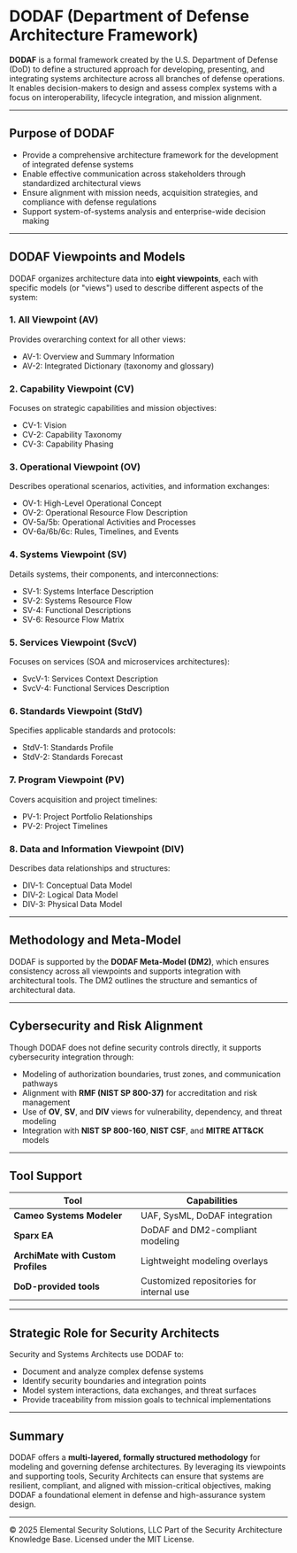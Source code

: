 # DODAF (Department of Defense Architecture Framework)

**DODAF** is a formal framework created by the U.S. Department of Defense (DoD) to define a structured approach for developing, presenting, and integrating systems architecture across all branches of defense operations. It enables decision-makers to design and assess complex systems with a focus on interoperability, lifecycle integration, and mission alignment.

---

## Purpose of DODAF

- Provide a comprehensive architecture framework for the development of integrated defense systems
- Enable effective communication across stakeholders through standardized architectural views
- Ensure alignment with mission needs, acquisition strategies, and compliance with defense regulations
- Support system-of-systems analysis and enterprise-wide decision making

---

## DODAF Viewpoints and Models

DODAF organizes architecture data into **eight viewpoints**, each with specific models (or "views") used to describe different aspects of the system:

### 1. **All Viewpoint (AV)**
Provides overarching context for all other views:
- AV-1: Overview and Summary Information
- AV-2: Integrated Dictionary (taxonomy and glossary)

### 2. **Capability Viewpoint (CV)**
Focuses on strategic capabilities and mission objectives:
- CV-1: Vision
- CV-2: Capability Taxonomy
- CV-3: Capability Phasing

### 3. **Operational Viewpoint (OV)**
Describes operational scenarios, activities, and information exchanges:
- OV-1: High-Level Operational Concept
- OV-2: Operational Resource Flow Description
- OV-5a/5b: Operational Activities and Processes
- OV-6a/6b/6c: Rules, Timelines, and Events

### 4. **Systems Viewpoint (SV)**
Details systems, their components, and interconnections:
- SV-1: Systems Interface Description
- SV-2: Systems Resource Flow
- SV-4: Functional Descriptions
- SV-6: Resource Flow Matrix

### 5. **Services Viewpoint (SvcV)**
Focuses on services (SOA and microservices architectures):
- SvcV-1: Services Context Description
- SvcV-4: Functional Services Description

### 6. **Standards Viewpoint (StdV)**
Specifies applicable standards and protocols:
- StdV-1: Standards Profile
- StdV-2: Standards Forecast

### 7. **Program Viewpoint (PV)**
Covers acquisition and project timelines:
- PV-1: Project Portfolio Relationships
- PV-2: Project Timelines

### 8. **Data and Information Viewpoint (DIV)**
Describes data relationships and structures:
- DIV-1: Conceptual Data Model
- DIV-2: Logical Data Model
- DIV-3: Physical Data Model

---

## Methodology and Meta-Model

DODAF is supported by the **DODAF Meta-Model (DM2)**, which ensures consistency across all viewpoints and supports integration with architectural tools. The DM2 outlines the structure and semantics of architectural data.

---

## Cybersecurity and Risk Alignment

Though DODAF does not define security controls directly, it supports cybersecurity integration through:
- Modeling of authorization boundaries, trust zones, and communication pathways
- Alignment with **RMF (NIST SP 800-37)** for accreditation and risk management
- Use of **OV**, **SV**, and **DIV** views for vulnerability, dependency, and threat modeling
- Integration with **NIST SP 800-160**, **NIST CSF**, and **MITRE ATT&CK** models

---

## Tool Support

| Tool | Capabilities |
|------|--------------|
| **Cameo Systems Modeler** | UAF, SysML, DoDAF integration |
| **Sparx EA** | DoDAF and DM2-compliant modeling |
| **ArchiMate with Custom Profiles** | Lightweight modeling overlays |
| **DoD-provided tools** | Customized repositories for internal use |

---

## Strategic Role for Security Architects

Security and Systems Architects use DODAF to:
- Document and analyze complex defense systems
- Identify security boundaries and integration points
- Model system interactions, data exchanges, and threat surfaces
- Provide traceability from mission goals to technical implementations

---

## Summary

DODAF offers a **multi-layered, formally structured methodology** for modeling and governing defense architectures. By leveraging its viewpoints and supporting tools, Security Architects can ensure that systems are resilient, compliant, and aligned with mission-critical objectives, making DODAF a foundational element in defense and high-assurance system design.

---
© 2025 Elemental Security Solutions, LLC
Part of the Security Architecture Knowledge Base.
Licensed under the MIT License.
